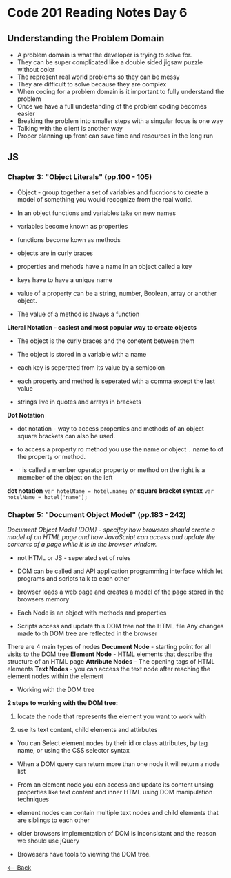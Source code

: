 # Code 201 Reading Notes Day 6

## Understanding the Problem Domain

- A problem domain is what the developer is trying to solve for. 
- They can be super complicated like a double sided jigsaw puzzle without color
- The represent real world problems so they can be messy 
- They are difficult to solve because they are complex
- When coding for a problem domain is it important to fully understand the problem
- Once we have a full undestanding of the problem coding becomes easier
- Breaking the problem into smaller steps with a singular focus is one way 
- Talking with the client is another way
- Proper planning up front can save time and resources in the long run  

## JS 
### Chapter 3: "Object Literals" (pp.100 - 105)

- Object - group together a set of variables and fucntions to create a model of something you would recognize from the real world.

- In an object functions and variables take on new names

- variables become known as properties 
- functions become kown as methods
- objects are in curly braces

- properties and mehods have a name in an object called a key
- keys have to have a unique name
- value of a property can be a string, number, Boolean, array or another object. 
- The value of a method is always a function

**Literal Notation - easiest and most popular way to create objects**

- The object is the curly braces and the conetent between them 
- The object is stored in a variable with a name 
- each key is seperated from its value by a semicolon 
- each property and method is seperated with a comma except the last value

- strings live in quotes and arrays in brackets

**Dot Notation**
- dot notation - way to access properties and methods of an object
square brackets can also be used.
- to access a property ro method you use the name or object `.` name to of the property or method.

- `'` is called a member operator
property or method on the right is a memeber of the object on the left

**dot notation**
`var hotelName = hotel.name;`
*or*
**square bracket syntax**
`var hotelName = hotel['name'];`

### Chapter 5: "Document Object Model" (pp.183 - 242)

*Document Object Model (DOM) - specifcy how browsers should create a model of an HTML page and how JavaScript can access and update the contents of a page while it is in the browser window.*

- not HTML or JS - seperated set of rules 

- DOM can be called and API application programming interface which let programs and scripts talk to each other

- browser loads a web page and creates a model of the page stored in the browsers memory

- Each Node is an object with methods and properties 

- Scripts access and update this DOM tree not the HTML file 
Any changes made to th DOM tree are reflected in the browser

There are 4 main types of nodes
**Document Node** - starting point for all visits to the DOM tree
**Element Node** - HTML elements that describe the structure of an HTML page
**Attribute Nodes** - The opening tags of HTML elements
**Text Nodes** - you can access the text node after reaching the element nodes within the element

- Working with the DOM tree

**2 steps to working with the DOM tree:**

1. locate the node that represents the element you want to work with

2. use its text content, child elements and attirbutes 

- You can Select element nodes by their id or class attributes, by tag name, or using the CSS selector syntax

- When a DOM query can return more than one node it will return a node list

- From an element node you can access and update its content unsing properties like text content and inner HTML using DOM manipulation techniques

- element nodes can contain multiple text nodes and child elements that are siblings to each other

- older browsers implementation of DOM is inconsistant and the reason we should use jQuery

- Browesers have tools to viewing the DOM tree.

[<-- Back](README.md)